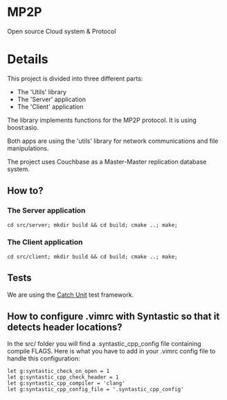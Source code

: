 # MP2P

Open source Cloud system & Protocol

# Details

This project is divided into three different parts:

* The 'Utils' library
* The 'Server' application
* The 'Client' application

The library implements functions for the MP2P protocol. It is using boost:asio.

Both apps are using the 'utils' library for network communications and file
manipulations.

The project uses Couchbase as a Master-Master replication database system.

## How to?

### The Server application

```
cd src/server; mkdir build && cd build; cmake ..; make;
```

### The Client application

```
cd src/client; mkdir build && cd build; cmake ..; make;
```

## Tests

We are using the [Catch Unit](https://github.com/philsquared/Catch) test framework.

## How to configure .vimrc with Syntastic so that it detects header locations?

In the src/ folder you will find a .syntastic_cpp_config file containing
compile FLAGS. Here is what you have to add in your .vimrc config file to
handle this configuration:

```
let g:syntastic_check_on_open = 1
let g:syntastic_cpp_check_header = 1
let g:syntastic_cpp_compiler = 'clang'
let g:syntastic_cpp_config_file = '.syntastic_cpp_config'
```
